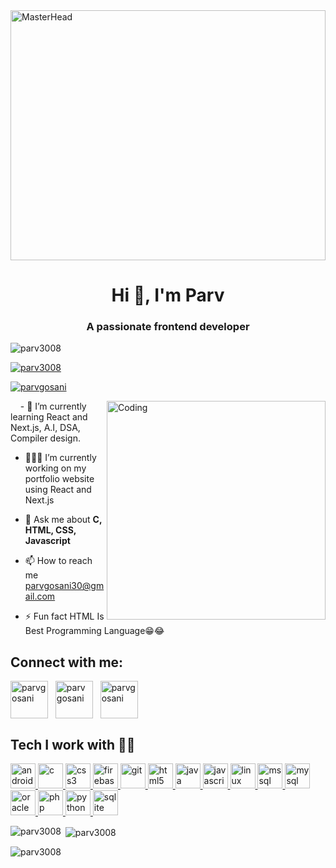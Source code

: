 <img src="https://camo.githubusercontent.com/700f2ecd2ca652d02ff0705ebdf8c4ee71dfbbe0d67fc02950f84eb251242ab9/68747470733a2f2f666972656261736573746f726167652e676f6f676c65617069732e636f6d2f76302f622f666c6578692d636f64696e672e61707073706f742e636f6d2f6f2f64656d706769372d35323066386435662d363364342d343435332d383832322d6462633134396165323766382e6769663f616c743d6d6564696126746f6b656e3d39316330633762322d393363332d343032392d623031312d316138373033633537333064" alt="MasterHead" data-canonical-src="https://firebasestorage.googleapis.com/v0/b/flexi-coding.appspot.com/o/dempgi7-520f8d5f-63d4-4453-8822-dbc149ae27f8.gif?alt=media&amp;token=91c0c7b2-93c3-4029-b011-1a8703c5730d" style="max-width: 100%; display: inline-block;" data-target="animated-image.originalImage" height="400vw"  width="100%">
<h1 align="center">Hi 👋, I'm Parv</h1>
<h3 align="center">A passionate frontend developer </h3>

<p align="left"> <img src="https://komarev.com/ghpvc/?username=parv3008&label=Profile%20views&color=0e75b6&style=flat" alt="parv3008" /> </p>

<p align="left"> <a href="https://github.com/ryo-ma/github-profile-trophy"><img src="https://github-profile-trophy.vercel.app/?username=parv3008" alt="parv3008" /></a> </p>

<p align="left"> <a href="https://twitter.com/parvgosani" target="blank"><img src="https://img.shields.io/twitter/follow/parvgosani?logo=twitter&style=for-the-badge" alt="parvgosani" /></a> </p>
<img align="right" alt="Coding" width="350" src="https://img.freepik.com/free-vector/young-programmer-working-laptop-computer-cartoon-character_24797-2123.jpg?size=626&ext=jpg&ga=GA1.1.1166027783.1699291992&semt=ais">
&nbsp;&nbsp;&nbsp; - 🌱 I’m currently learning React and Next.js, A.I, DSA, Compiler design.

- 🧑🏻‍💻 I’m currently working on my portfolio website using React and Next.js

- 💬 Ask me about **C, HTML, CSS, Javascript**

- 📫 How to reach me parvgosani30@gmail.com

- ⚡ Fun fact HTML Is Best Programming Language😁😂

<h2 align="left">Connect with me:</h2>
<p align="left">
<a href="https://twitter.com/parvgosani" target="blank"><img align="center" src="https://media1.tenor.com/m/QMA2IhoAaE0AAAAC/multiversx-x-twitter.gif" alt="parvgosani" height="60" width="60" /></a>&nbsp;&nbsp;
<a href="www.linkedin.com/in/parv-gosani-413434221" target="blank"><img align="center" src="https://c.tenor.com/KOki-OrS24AAAAAC/tenor.gif" alt="parv gosani" height="60" width="60" /></a>&nbsp;&nbsp;
<a href="https://instagram.com/parvgosani" target="blank"><img align="center" src="https://media1.giphy.com/media/v1.Y2lkPTc5MGI3NjExY2x1ZjJndjE5Y3NzZ3luMmZvNnEyM3M1bHI0dDJlcHdrbXdobHpuNSZlcD12MV9pbnRlcm5hbF9naWZfYnlfaWQmY3Q9Zw/l41YmiCZ8HXvVl5M4/giphy.gif" alt="parvgosani" height="60" width="60" /></a>
</p>

<h2 align="left">Tech I work with 👨‍💻</h2>
<p align="left"> <a href="https://developer.android.com" target="_blank" rel="noreferrer"> <img src="https://media1.giphy.com/media/Lmy23L3RkJ0sEWokRN/giphy.gif?cid=ecf05e476ffmirsuag00pi2r77h1q0rje7f2ssjo123iqma3&ep=v1_gifs_search&rid=giphy.gif&ct=g" alt="android" width="40" height="40"/> </a>
<a href="https://www.cprogramming.com/" target="_blank" rel="noreferrer"> <img src="https://i.pinimg.com/originals/6e/46/e7/6e46e7dbe2bb73dacc055e5dbd85c3ad.png" alt="c" width="40" height="40"/> </a>
<a href="https://www.w3schools.com/css/" target="_blank" rel="noreferrer"> <img src="https://media0.giphy.com/media/UySAHviCpoGp5uNwJK/giphy.gif?cid=ecf05e476gqw7u76z8dau5qhq7gwd6kndnwdnu29fnkshb8m&ep=v1_gifs_search&rid=giphy.gif&ct=g" alt="css3" width="40" height="40"/> </a>
<a href="https://firebase.google.com/" target="_blank" rel="noreferrer"> <img src="https://www.vectorlogo.zone/logos/firebase/firebase-icon.svg" alt="firebase" width="40" height="40"/> </a> 
<a href="https://git-scm.com/" target="_blank" rel="noreferrer"> <img src="https://www.vectorlogo.zone/logos/git-scm/git-scm-icon.svg" alt="git" width="40" height="40"/> </a>
<a href="https://www.w3.org/html/" target="_blank" rel="noreferrer"> <img src="https://media4.giphy.com/media/l3vRfNA1p0rvhMSvS/giphy.gif?cid=ecf05e47c0i5aa0h3tpfq943l646xxk736fvk2z9p1nh19f2&ep=v1_gifs_search&rid=giphy.gif&ct=g" alt="html5" width="40" height="40"/> </a> 
<a href="https://www.java.com" target="_blank" rel="noreferrer"> <img src="https://d2gbo5uoddvg5.cloudfront.net/images/modules/technologies/dev/developpement_java_maroc.gif" alt="java" width="40" height="40"/> </a>
<a href="https://developer.mozilla.org/en-US/docs/Web/JavaScript" target="_blank" rel="noreferrer"> <img src="https://media.tenor.com/TReUojNlZ6wAAAAi/js-javascript.gif" alt="javascript" width="40" height="40"/> </a> 
<a href="https://www.linux.org/" target="_blank" rel="noreferrer"> <img src="https://media2.giphy.com/media/4N5ddOOJJ7gtKTgNac/giphy.gif" alt="linux" width="40" height="40"/> </a> 
<a href="https://www.microsoft.com/en-us/sql-server" target="_blank" rel="noreferrer"> <img src="https://media3.giphy.com/media/vISmwpBJUNYzukTnVx/giphy.gif" alt="mssql" width="40" height="40"/> </a> 
<a href="https://www.mysql.com/" target="_blank" rel="noreferrer"> <img src="https://media.tenor.com/NN9_wWaCxx8AAAAC/mysql.gif" alt="mysql" width="40" height="40"/> </a> 
<a href="https://www.oracle.com/" target="_blank" rel="noreferrer"> <img src="https://thehackernews.com/images/-v-brtP5r-dY/YPkqNVQDhTI/AAAAAAAADTE/TWk9-PibzWQlDWVME5ZBc1frl1MN2GJHACLcBGAsYHQ/s0/oracle.gif" alt="oracle" width="40" height="40"/> </a> 
<a href="https://www.php.net" target="_blank" rel="noreferrer"> <img src="https://media.tenor.com/Y31tLaou0QYAAAAC/php-code.gif" alt="php" width="40" height="40"/> </a> 
<a href="https://www.python.org" target="_blank" rel="noreferrer"> <img src="https://media0.giphy.com/media/KAq5w47R9rmTuvWOWa/giphy.gif" alt="python" width="40" height="40"/> </a> 
<a href="https://www.sqlite.org/" target="_blank" rel="noreferrer"> <img src="https://www.techypid.com/wp-content/uploads/2021/07/anigif_1.gif" alt="sqlite" width="40" height="40"/> </a> 
</p>

<p><img align="left" src="https://github-readme-stats.vercel.app/api/top-langs?username=parv3008&show_icons=true&locale=en&layout=compact" alt="parv3008" /></p>

<p>&nbsp;<img align="center" src="https://github-readme-stats.vercel.app/api?username=parv3008&show_icons=true&locale=en" alt="parv3008" /></p>

<p><img align="center" src="https://github-readme-streak-stats.herokuapp.com/?user=parv3008&" alt="parv3008" /></p>
